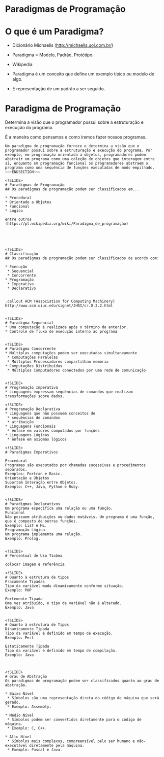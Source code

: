 <!SLIDE section center>
# Paradigmas de Programação

<!SLIDE>
# O que é um Paradigma?

* Dicionário Michaelis (http://michaelis.uol.com.br/)
 * Paradigma = Modelo, Padrão, Protótipo.

* Wikipedia
 * Paradigma é um conceito que define um exemplo típico ou modelo de algo.
 * É representação de um padrão a ser seguido.


<!SLIDE>
# Paradigma de Programação

Determina a visão que o programador possui sobre a estruturação e execução do programa.

É a maneira como pensamos e como iremos fazer nossos programas.

~~~SECTION:notes~~~
Um paradigma de programação fornece e determina a visão que o programador possui sobre a estruturação e execução do programa. Por exemplo, em programação orientada a objetos, programadores podem abstrair um programa como uma coleção de objetos que interagem entre si, enquanto em programação funcional os programadores abstraem o programa como uma sequência de funções executadas de modo empilhado.
~~~ENDSECTION~~~

<!SLIDE>
# Paradigmas de Programação
## Os paradigmas de programação podem ser classificados em...

* Procedural
* Orientado a Objetos
* Funcional
* Lógico

entre outros 
(https://pt.wikipedia.org/wiki/Paradigma_de_programação)





<!SLIDE>
# Classificação
## Os paradigmas de programação podem ser classificados de acordo com:

* Execução
 * Sequencial
 * Concorrente
* Programação
 * Imperativo
 * Declarativo


.callout ACM (Association for Computing Machinery) http://www.acm.uiuc.edu/signet/JHSI/cr.D.3.2.html


<!SLIDE>
# Paradigma Sequencial
* Uma computação é realizada após o término da anterior.
* Controle de fluxo de execução interno ao programa


<!SLIDE>
# Paradigma Concorrente
* Múltiplas computações podem ser executadas simultaneamente
 * Computações Paralelas
 * Múltiplos Processadores compartilham memória
* Computações Distribuídas
 * Múltiplos Computadores conectados por uma rede de comunicação


<!SLIDE>
# Programação Imperativa
* Linguagens expressam sequências de comandos que realizam transformações sobre dados.

<!SLIDE>
# Programação Declarativa
* Linguagens que não possuem conceitos de 
 * sequências de comandos
 * atribuição
* Linguagens Funcionais
 * ênfase em valores computados por funções
* Linguagens Lógicas
 * ênfase em axiomas lógicos

<!SLIDE>
# Paradigmas Imperativos

Procedural
Programas são executados por chamadas sucessivas e procedimentos separados.
Exemplos: Fortran e Basic.
Orientação a Objetos
Suportam Interação entre Objetos.
Exemplo: C++, Java, Python e Ruby.


<!SLIDE>
# Paradigmas Declarativos
Um programa especifíca uma relação ou uma função.
Funcional
Não possuem atribuições ou dados mutáveis. Um programa é uma função, que é composto de outras funções.
Exemplo: List e ML.
Programação Lógica
Um programa implementa uma relação.
Exemplo: Prolog.


<!SLIDE>
# Percentual de Uso Tiobex

colocar imagem e referência

<!SLIDE>
# Quanto à estrutura de tipos
Fracamente Tipadas
Tipo da variável muda dinamicamente conforme situação.
Exemplo: PHP

Fortemente Tipada
Uma vez atribuído, o tipo da variável não é alterado.
Exemplo: Java


<!SLIDE>
# Quanto à estrutura de Tipos
Dinamicamente Tipada
Tipo da variável é definido em tempo de execução.
Exemplo: Perl

Estaticamente Tipada
Tipo da variável é definido em tempo de compilação.
Exemplo: Java



<!SLIDE>
# Grau de Abstração
Os paradigmas de programação podem ser classificados quanto ao grau de abstração.

* Baixo Nível
 * Símbolos são uma representação direta do código de máquina que será gerado.
 * Exemplo: Assembly.

* Médio Nível
 * Símbolos podem ser convertidos diretamente para o código de máquina.
 * Exemplo: C, C++.

* Alto Nível
 * Símbolos mais complexos, compreensível pelo ser humano e não-executável diretamente pela máquina.
 * Exemplo: Pascal e Java.


